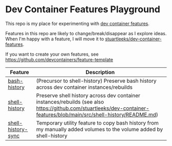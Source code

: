# Dev Container Features Playground

This repo is my place for experimenting with [dev container features](https://containers.dev/features).

Features in this repo are likely to change/break/disappear as I explore ideas. When I'm happy with a feature, I will move it to [stuartleeks/dev-container-features](https://github.com/stuartleeks/dev-container-features).

If you want to create your own features, see <https://github.com/devcontainers/feature-template>


| Feature                                       | Description                                                                                                                                                           |
| --------------------------------------------- | --------------------------------------------------------------------------------------------------------------------------------------------------------------------- |
| [bash-history](src/bash-history/)             | (Precursor to shell-history) Preserve bash history across dev container instances/rebuilds                                                                            |
| [shell-history](src/shell-history/)           | Preserve shell history across dev container instances/rebuilds (see also https://github.com/stuartleeks/dev-container-features/blob/main/src/shell-history/README.md) |
| [shell-history-sync](src/shell-history-sync/) | Temporary utility feature to copy bash history from my manually added volumes to the volume added by shell-history                                                    |
